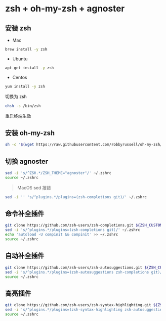 # zsh + oh-my-zsh + agnoster

## 安装 zsh

- Mac

```bash
brew install -y zsh
```

- Ubuntu

```bash
apt-get install -y zsh
```

- Centos

```bash
yum install -y zsh
```

切换为 zsh

```bash
chsh -s /bin/zsh
```

重启终端生效

## 安装 oh-my-zsh

```bash
sh -c "$(wget https://raw.githubusercontent.com/robbyrussell/oh-my-zsh/master/tools/install.sh -O -)"
```

## 切换 agnoster

```bash
sed -i 's/^ZSH.*/ZSH_THEME="agnoster"/' ~/.zshrc
source ~/.zshrc
```

> MacOS sed 报错

```bash
sed -i '' 's/^plugins.*/plugins=(zsh-completions git)/' ~/.zshrc
```

## 命令补全插件

```bash
git clone https://github.com/zsh-users/zsh-completions.git ${ZSH_CUSTOM:-~/.oh-my-zsh/custom}/plugins/zsh-completions
sed -i 's/^plugins.*/plugins=(zsh-completions git)/' ~/.zshrc
echo 'autoload -U compinit && compinit' >> ~/.zshrc
source ~/.zshrc
```

## 自动补全插件

```bash
git clone https://github.com/zsh-users/zsh-autosuggestions.git ${ZSH_CUSTOM:-~/.oh-my-zsh/custom}/plugins/zsh-autosuggestions
sed -i 's/^plugins.*/plugins=(zsh-autosuggestions zsh-completions git)/' ~/.zshrc
source ~/.zshrc
```

## 高亮插件

```bash
git clone https://github.com/zsh-users/zsh-syntax-highlighting.git ${ZSH_CUSTOM:-~/.oh-my-zsh/custom}/plugins/zsh-syntax-highlighting
sed -i 's/^plugins.*/plugins=(zsh-syntax-highlighting zsh-autosuggestions zsh-completions git)/' ~/.zshrc
source ~/.zshrc
```
